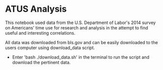 # ATUS Analysis
This notebook used data from the U.S. Department of Labor's 2014 survey on Americans' time use for research and analysis in the attempt to find useful and interesting correlations.

All data was downloaded from bls.gov and can be easily downloaded to the users computer using download_data script.
* Enter 'bash ./download_data.sh' in the terminal to run the script and download the pertinent data.
